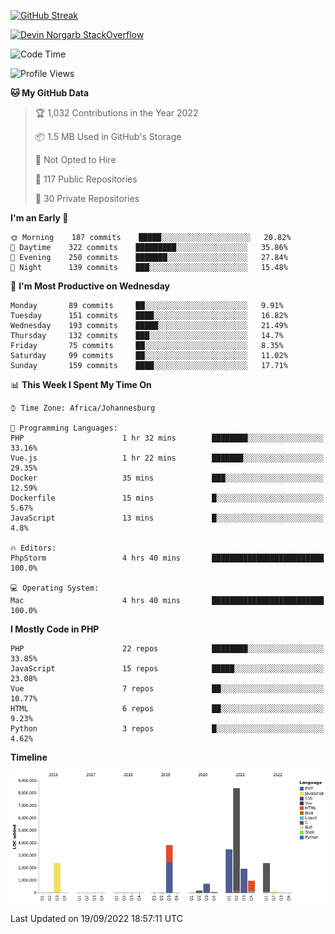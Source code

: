 
[![GitHub Streak](http://github-readme-streak-stats.herokuapp.com?user=DevinNorgarb&date_format=M%20j%5B%2C%20Y%5D)](https://git.io/streak-stats)


[![Devin Norgarb StackOverflow](https://github-readme-stackoverflow.vercel.app/?userID=4993755)](https://stackoverflow.com/users/4993755/devin-norgarb)

<!--START_SECTION:waka-->
![Code Time](http://img.shields.io/badge/Code%20Time-5%2C761%20hrs%201%20min-blue)

![Profile Views](http://img.shields.io/badge/Profile%20Views-2-blue)

**🐱 My GitHub Data** 

> 🏆 1,032 Contributions in the Year 2022
 > 
> 📦 1.5 MB Used in GitHub's Storage 
 > 
> 🚫 Not Opted to Hire
 > 
> 📜 117 Public Repositories 
 > 
> 🔑 30 Private Repositories  
 > 
**I'm an Early 🐤** 

```text
🌞 Morning    187 commits    █████░░░░░░░░░░░░░░░░░░░░   20.82% 
🌆 Daytime    322 commits    █████████░░░░░░░░░░░░░░░░   35.86% 
🌃 Evening    250 commits    ███████░░░░░░░░░░░░░░░░░░   27.84% 
🌙 Night      139 commits    ███░░░░░░░░░░░░░░░░░░░░░░   15.48%

```
📅 **I'm Most Productive on Wednesday** 

```text
Monday       89 commits     ██░░░░░░░░░░░░░░░░░░░░░░░   9.91% 
Tuesday      151 commits    ████░░░░░░░░░░░░░░░░░░░░░   16.82% 
Wednesday    193 commits    █████░░░░░░░░░░░░░░░░░░░░   21.49% 
Thursday     132 commits    ███░░░░░░░░░░░░░░░░░░░░░░   14.7% 
Friday       75 commits     ██░░░░░░░░░░░░░░░░░░░░░░░   8.35% 
Saturday     99 commits     ██░░░░░░░░░░░░░░░░░░░░░░░   11.02% 
Sunday       159 commits    ████░░░░░░░░░░░░░░░░░░░░░   17.71%

```


📊 **This Week I Spent My Time On** 

```text
⌚︎ Time Zone: Africa/Johannesburg

💬 Programming Languages: 
PHP                      1 hr 32 mins        ████████░░░░░░░░░░░░░░░░░   33.16% 
Vue.js                   1 hr 22 mins        ███████░░░░░░░░░░░░░░░░░░   29.35% 
Docker                   35 mins             ███░░░░░░░░░░░░░░░░░░░░░░   12.59% 
Dockerfile               15 mins             █░░░░░░░░░░░░░░░░░░░░░░░░   5.67% 
JavaScript               13 mins             █░░░░░░░░░░░░░░░░░░░░░░░░   4.8%

🔥 Editors: 
PhpStorm                 4 hrs 40 mins       █████████████████████████   100.0%

💻 Operating System: 
Mac                      4 hrs 40 mins       █████████████████████████   100.0%

```

**I Mostly Code in PHP** 

```text
PHP                      22 repos            ████████░░░░░░░░░░░░░░░░░   33.85% 
JavaScript               15 repos            █████░░░░░░░░░░░░░░░░░░░░   23.08% 
Vue                      7 repos             ██░░░░░░░░░░░░░░░░░░░░░░░   10.77% 
HTML                     6 repos             ██░░░░░░░░░░░░░░░░░░░░░░░   9.23% 
Python                   3 repos             █░░░░░░░░░░░░░░░░░░░░░░░░   4.62%

```


**Timeline**

![Chart not found](https://raw.githubusercontent.com/DevinNorgarb/DevinNorgarb/main/charts/bar_graph.png) 


 Last Updated on 19/09/2022 18:57:11 UTC
<!--END_SECTION:waka-->

